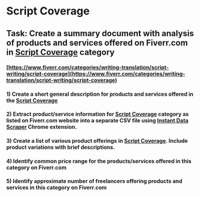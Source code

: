 # Script Coverage
## Task: Create a summary document with analysis of products and services offered on Fiverr.com in [Script Coverage](https://www.fiverr.com/categories/writing-translation/script-writing/script-coverage) category
#### [https://www.fiverr.com/categories/writing-translation/script-writing/script-coverage](https://www.fiverr.com/categories/writing-translation/script-writing/script-coverage)
#### 1) Create a short general description for products and services offered in the [Script Coverage](https://www.fiverr.com/categories/writing-translation/script-writing/script-coverage)
#### 2) Extract product/service information for [Script Coverage](https://www.fiverr.com/categories/writing-translation/script-writing/script-coverage) category as listed on Fiverr.com website into a separate CSV file using [Instant Data Scraper](https://chrome.google.com/webstore/detail/instant-data-scraper/ofaokhiedipichpaobibbnahnkdoiiah) Chrome extension.
#### 3) Create a list of various product offerings in [Script Coverage](https://www.fiverr.com/categories/writing-translation/script-writing/script-coverage). Include product variations with brief descriptions.
#### 4) Identify common price range for the products/services offered in this category on Fiverr.com
#### 5) Identify approximate number of freelancers offering products and services in this category on Fiverr.com
